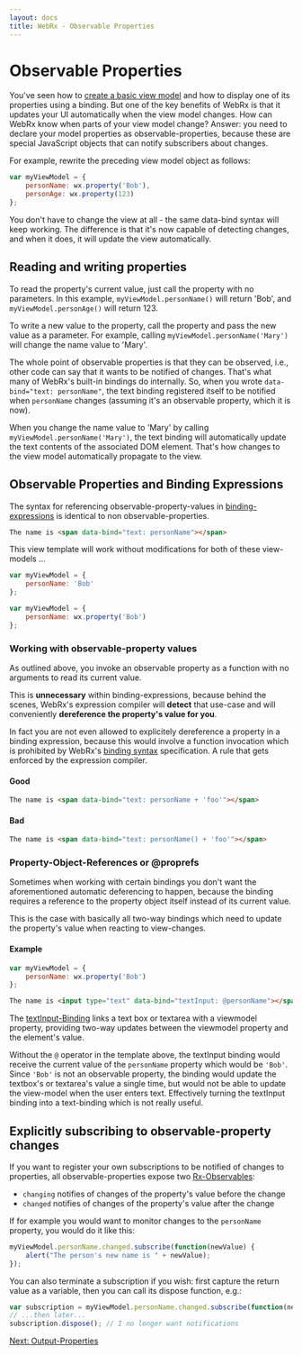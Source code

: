 ```yaml
---
layout: docs
title: WebRx - Observable Properties
---
```

# Observable Properties

You've seen how to [create a basic view model](/docs/index.html#topic-mvvm-intro) and how to display one of its properties using a binding. 
But one of the key benefits of WebRx is that it updates your UI automatically when the view model changes. 
How can WebRx know when parts of your view model change? Answer: you need to declare your model properties as 
observable-properties, because these are special JavaScript objects that can notify subscribers about changes.

For example, rewrite the preceding view model object as follows:

```javascript
var myViewModel = {
    personName: wx.property('Bob'),
    personAge: wx.property(123)
};
```

You don't have to change the view at all - the same data-bind syntax will keep working. The difference is that it's now capable of 
detecting changes, and when it does, it will update the view automatically.

## Reading and writing properties

To read the property's current value, just call the property with no parameters. In this example, <code>myViewModel.personName()</code> 
will return 'Bob', and <code>myViewModel.personAge()</code> will return 123.

To write a new value to the property, call the property and pass the new value as a parameter. For example, 
calling <code>myViewModel.personName('Mary')</code> will change the name value to 'Mary'.

The whole point of observable properties is that they can be observed, i.e., other code can say that it wants to 
be notified of changes. That's what many of WebRx's built-in bindings do internally. So, when you wrote 
<code>data-bind="text: personName"</code>, the text binding registered itself to be notified when <code>personName</code>
changes (assuming it's an observable property, which it is now).

When you change the name value to 'Mary' by calling <code>myViewModel.personName('Mary')</code>, the text binding 
will automatically update the text contents of the associated DOM element. That's how changes to the view model 
automatically propagate to the view.


## Observable Properties and Binding Expressions

The syntax for referencing observable-property-values in [binding-expressions](/docs/binding-syntax.html) is identical to non observable-properties.

```html
The name is <span data-bind="text: personName"></span>
```

This view template will work without modifications for both of these view-models ...

```javascript
var myViewModel = {
    personName: 'Bob'
};
```

```javascript
var myViewModel = {
    personName: wx.property('Bob')
};
```

### Working with observable-property values

As outlined above, you invoke an observable property as a function with no arguments to read its current value. 

This is **unnecessary** within binding-expressions, because behind the scenes, WebRx's expression compiler 
will **detect** that use-case and will conveniently **dereference the property's value for you**. 

In fact you are not even allowed to explicitely dereference a property in a binding expression, 
because this would involve a function invocation which is prohibited by WebRx's 
[binding syntax](/docs/binding-syntax.html) specification. A rule that gets enforced by the expression compiler.

#### Good

```html
The name is <span data-bind="text: personName + 'foo'"></span>
```

#### Bad

```html
The name is <span data-bind="text: personName() + 'foo'"></span>
```

### <a id="topic-propref"></a>Property-Object-References or @proprefs

Sometimes when working with certain bindings you don't want the aforementioned automatic deferencing to happen, because 
the binding requires a reference to the property object itself instead of its current value. 

This is the case with basically all two-way bindings which need to update the property's value when reacting to view-changes.

#### Example

```javascript
var myViewModel = {
    personName: wx.property('Bob')
};
```

```html
The name is <input type="text" data-bind="textInput: @personName"></span>
```

The [textInput-Binding](/docs/textinput-binding.html) links a text box or textarea with a viewmodel property, 
providing two-way updates between the viewmodel property and the element's value.

Without the <code>@</code> operator in the template above, the textInput binding would receive the current value of
the <code>personName</code> property which would be <code>'Bob'</code>. Since <code>'Bob'</code> is not an observable property, the binding
would update the textbox's or textarea's value a single time, but would not be able to update the
view-model when the user enters text. Effectively turning the textInput binding into a text-binding
which is not really useful.


## Explicitly subscribing to observable-property changes

If you want to register your own subscriptions to be notified of changes to properties, all observable-properties expose two [Rx-Observables](https://github.com/Reactive-Extensions/RxJS/blob/master/doc/api/core/observable.md):

- <code>changing</code> notifies of changes of the property's value before the change
- <code>changed</code> notifies of changes of the property's value after the change

If for example you would want to monitor changes to the <code>personName</code> property, you would do it like this: 

```javascript
myViewModel.personName.changed.subscribe(function(newValue) {
    alert("The person's new name is " + newValue);
});
```

You can also terminate a subscription if you wish: first capture the return value as a variable, then you can call its dispose function, e.g.:

```javascript
var subscription = myViewModel.personName.changed.subscribe(function(newValue) { /* do stuff */ });
// ...then later...
subscription.dispose(); // I no longer want notifications
```

<a class="next-topic" href="/docs/output-properties.html">Next: Output-Properties</a>
